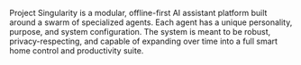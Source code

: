 Project Singularity is a modular, offline-first AI assistant platform built around a swarm of specialized agents. Each agent has a unique personality, purpose, and system configuration. The system is meant to be robust, privacy-respecting, and capable of expanding over time into a full smart home control and productivity suite.
